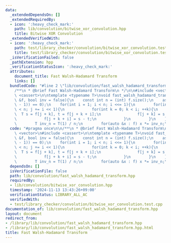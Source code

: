 ```yaml
---
data:
  _extendedDependsOn: []
  _extendedRequiredBy:
  - icon: ':heavy_check_mark:'
    path: lib/convolution/bitwise_xor_convolution.hpp
    title: Bitwise XOR Convolution
  _extendedVerifiedWith:
  - icon: ':heavy_check_mark:'
    path: test/library_checker/convolution/bitwise_xor_convolution.test.cpp
    title: test/library_checker/convolution/bitwise_xor_convolution.test.cpp
  _isVerificationFailed: false
  _pathExtension: hpp
  _verificationStatusIcon: ':heavy_check_mark:'
  attributes:
    document_title: Fast Walsh-Hadamard Transform
    links: []
  bundledCode: "#line 2 \"lib/convolution/fast_walsh_hadamard_transform.hpp\"\n\n\
    /**\n * @brief Fast Walsh-Hadamard Transform\n */\n\n#include <vector>\n#include\
    \ <cassert>\n\ntemplate <typename T>\nvoid fast_walsh_hadamard_transform(std::vector<T>\
    \ &f, bool inv = false){\n    const int n = (int) f.size();\n    assert((n & (n\
    \ - 1)) == 0);\n    for(int i = 1; i < n; i <<= 1){\n        for(int j = 0; j\
    \ < n; j += i << 1){\n            for(int k = 0; k < i; ++k){\n              \
    \  T s = f[j + k], t = f[j + k + i];\n                f[j + k] = s + t;\n    \
    \            f[j + k + i] = s - t;\n            }\n        }\n    }\n    if(inv){\n\
    \        T inv_n = T(1) / n;\n        for(auto &x : f) x *= inv_n;\n    }\n}\n"
  code: "#pragma once\n\n/**\n * @brief Fast Walsh-Hadamard Transform\n */\n\n#include\
    \ <vector>\n#include <cassert>\n\ntemplate <typename T>\nvoid fast_walsh_hadamard_transform(std::vector<T>\
    \ &f, bool inv = false){\n    const int n = (int) f.size();\n    assert((n & (n\
    \ - 1)) == 0);\n    for(int i = 1; i < n; i <<= 1){\n        for(int j = 0; j\
    \ < n; j += i << 1){\n            for(int k = 0; k < i; ++k){\n              \
    \  T s = f[j + k], t = f[j + k + i];\n                f[j + k] = s + t;\n    \
    \            f[j + k + i] = s - t;\n            }\n        }\n    }\n    if(inv){\n\
    \        T inv_n = T(1) / n;\n        for(auto &x : f) x *= inv_n;\n    }\n}\n"
  dependsOn: []
  isVerificationFile: false
  path: lib/convolution/fast_walsh_hadamard_transform.hpp
  requiredBy:
  - lib/convolution/bitwise_xor_convolution.hpp
  timestamp: '2024-11-13 13:43:26+09:00'
  verificationStatus: LIBRARY_ALL_AC
  verifiedWith:
  - test/library_checker/convolution/bitwise_xor_convolution.test.cpp
documentation_of: lib/convolution/fast_walsh_hadamard_transform.hpp
layout: document
redirect_from:
- /library/lib/convolution/fast_walsh_hadamard_transform.hpp
- /library/lib/convolution/fast_walsh_hadamard_transform.hpp.html
title: Fast Walsh-Hadamard Transform
---
```


